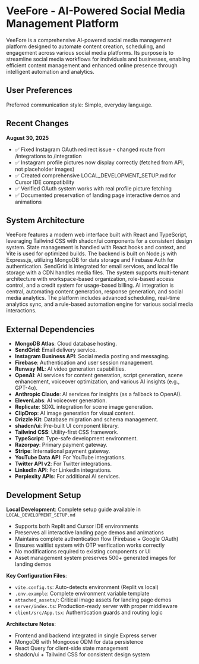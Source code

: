 # VeeFore - AI-Powered Social Media Management Platform

VeeFore is a comprehensive AI-powered social media management platform designed to automate content creation, scheduling, and engagement across various social media platforms. Its purpose is to streamline social media workflows for individuals and businesses, enabling efficient content management and enhanced online presence through intelligent automation and analytics.

## User Preferences

Preferred communication style: Simple, everyday language.

## Recent Changes

**August 30, 2025**
- ✅ Fixed Instagram OAuth redirect issue - changed route from /integrations to /integration
- ✅ Instagram profile pictures now display correctly (fetched from API, not placeholder images)
- ✅ Created comprehensive LOCAL_DEVELOPMENT_SETUP.md for Cursor IDE compatibility
- ✅ Verified OAuth system works with real profile picture fetching
- ✅ Documented preservation of landing page interactive demos and animations

## System Architecture

VeeFore features a modern web interface built with React and TypeScript, leveraging Tailwind CSS with shadcn/ui components for a consistent design system. State management is handled with React hooks and context, and Vite is used for optimized builds. The backend is built on Node.js with Express.js, utilizing MongoDB for data storage and Firebase Auth for authentication. SendGrid is integrated for email services, and local file storage with a CDN handles media files. The system supports multi-tenant architecture with workspace-based organization, role-based access control, and a credit system for usage-based billing. AI integration is central, automating content generation, response generation, and social media analytics. The platform includes advanced scheduling, real-time analytics sync, and a rule-based automation engine for various social media interactions.

## External Dependencies

-   **MongoDB Atlas**: Cloud database hosting.
-   **SendGrid**: Email delivery service.
-   **Instagram Business API**: Social media posting and messaging.
-   **Firebase**: Authentication and user session management.
-   **Runway ML**: AI video generation capabilities.
-   **OpenAI**: AI services for content generation, script generation, scene enhancement, voiceover optimization, and various AI insights (e.g., GPT-4o).
-   **Anthropic Claude**: AI services for insights (as a fallback to OpenAI).
-   **ElevenLabs**: AI voiceover generation.
-   **Replicate**: SDXL integration for scene image generation.
-   **ClipDrop**: AI image generation for visual content.
-   **Drizzle Kit**: Database migration and schema management.
-   **shadcn/ui**: Pre-built UI component library.
-   **Tailwind CSS**: Utility-first CSS framework.
-   **TypeScript**: Type-safe development environment.
-   **Razorpay**: Primary payment gateway.
-   **Stripe**: International payment gateway.
-   **YouTube Data API**: For YouTube integrations.
-   **Twitter API v2**: For Twitter integrations.
-   **LinkedIn API**: For LinkedIn integrations.
-   **Perplexity APIs**: For additional AI services.

## Development Setup

**Local Development**: Complete setup guide available in `LOCAL_DEVELOPMENT_SETUP.md`
- Supports both Replit and Cursor IDE environments
- Preserves all interactive landing page demos and animations
- Maintains complete authentication flow (Firebase + Google OAuth)
- Ensures waitlist system with OTP verification works correctly
- No modifications required to existing components or UI
- Asset management system preserves 500+ generated images for landing demos

**Key Configuration Files**:
- `vite.config.ts`: Auto-detects environment (Replit vs local)
- `.env.example`: Complete environment variable template
- `attached_assets/`: Critical image assets for landing page demos
- `server/index.ts`: Production-ready server with proper middleware
- `client/src/App.tsx`: Authentication guards and routing logic

**Architecture Notes**:
- Frontend and backend integrated in single Express server
- MongoDB with Mongoose ODM for data persistence
- React Query for client-side state management
- shadcn/ui + Tailwind CSS for consistent design system